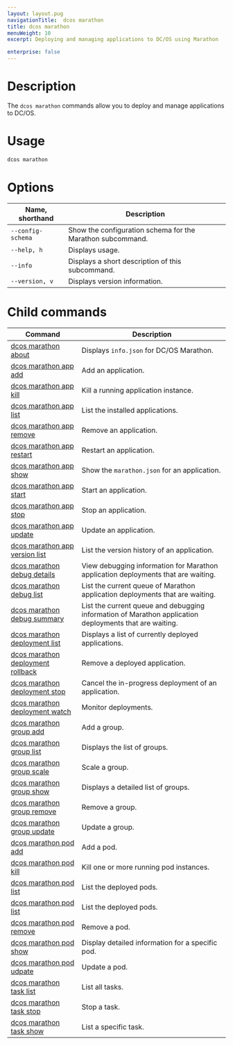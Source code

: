 ```yaml
---
layout: layout.pug
navigationTitle:  dcos marathon
title: dcos marathon
menuWeight: 10
excerpt: Deploying and managing applications to DC/OS using Marathon

enterprise: false
---
```



# Description
The `dcos marathon` commands allow you to deploy and manage applications to DC/OS.

# Usage

```bash
dcos marathon
```

# Options

| Name, shorthand |  Description |
|---------|-------------|
| `--config-schema`   |   Show the configuration schema for the Marathon subcommand. |
| `--help, h`   | Displays usage. |
| `--info`   |   Displays a short description of this subcommand. |
| `--version, v`   |  Displays version information. |

# Child commands

| Command | Description |
|---------|-------------|
| [dcos marathon about](/1.11/cli/command-reference/dcos-marathon/dcos-marathon-about/)   | Displays `info.json` for DC/OS Marathon. |
| [dcos marathon app add](/1.11/cli/command-reference/dcos-marathon/dcos-marathon-app-add/)   |  Add an application. |
| [dcos marathon app kill](/1.11/cli/command-reference/dcos-marathon/dcos-marathon-app-kill/)   | Kill a running application instance.  |
| [dcos marathon app list](/1.11/cli/command-reference/dcos-marathon/dcos-marathon-app-list/)   | List the installed applications.  |
| [dcos marathon app remove](/1.11/cli/command-reference/dcos-marathon/dcos-marathon-app-remove/)   |  Remove an application. |
| [dcos marathon app restart](/1.11/cli/command-reference/dcos-marathon/dcos-marathon-app-restart/)   | Restart an application.  |
| [dcos marathon app show](/1.11/cli/command-reference/dcos-marathon/dcos-marathon-app-show/)   | Show the `marathon.json` for an  application.  |
| [dcos marathon app start](/1.11/cli/command-reference/dcos-marathon/dcos-marathon-app-start/)   | Start an application.  |
| [dcos marathon app stop](/1.11/cli/command-reference/dcos-marathon/dcos-marathon-app-stop/)   | Stop an application.  |
| [dcos marathon app update](/1.11/cli/command-reference/dcos-marathon/dcos-marathon-app-update/)   | Update an application.  |
| [dcos marathon app version list](/1.11/cli/command-reference/dcos-marathon/dcos-marathon-app-version-list/)   | List the version history of an application.  |
| [dcos marathon debug details](/1.11/cli/command-reference/dcos-marathon/dcos-marathon-debug-details/) | View debugging information for Marathon application deployments that are waiting.  |
| [dcos marathon debug list](/1.11/cli/command-reference/dcos-marathon/dcos-marathon-debug-list/)   | List the current queue of Marathon application deployments that are waiting.  |
| [dcos marathon debug summary](/1.11/cli/command-reference/dcos-marathon/dcos-marathon-debug-summary/)   | List the current queue and debugging information of Marathon application deployments that are waiting.  |
| [dcos marathon deployment list](/1.11/cli/command-reference/dcos-marathon/dcos-marathon-deployment-list/) | Displays a list of currently deployed applications. |
| [dcos marathon deployment rollback](/1.11/cli/command-reference/dcos-marathon/dcos-marathon-deployment-rollback/) | Remove a deployed application. |
| [dcos marathon deployment stop](/1.11/cli/command-reference/dcos-marathon/dcos-marathon-deployment-stop/) | Cancel the in-progress deployment of an application. |
| [dcos marathon deployment watch](/1.11/cli/command-reference/dcos-marathon/dcos-marathon-deployment-stop/) | Monitor deployments. |
| [dcos marathon group add](/1.11/cli/command-reference/dcos-marathon/dcos-marathon-group-add/) | Add a group. |
| [dcos marathon group list](/1.11/cli/command-reference/dcos-marathon/dcos-marathon-group-list/) | Displays the list of groups. |
| [dcos marathon group scale](/1.11/cli/command-reference/dcos-marathon/dcos-marathon-group-scale/) | Scale a group. |
| [dcos marathon group show](/1.11/cli/command-reference/dcos-marathon/dcos-marathon-group-scale/) | Displays a detailed list of groups. |
| [dcos marathon group remove](/1.11/cli/command-reference/dcos-marathon/dcos-marathon-group-remove/) | Remove a group. |
| [dcos marathon group update](/1.11/cli/command-reference/dcos-marathon/dcos-marathon-group-update/) | Update a group. |
| [dcos marathon pod add](/1.11/cli/command-reference/dcos-marathon/dcos-marathon-pod-add/) | Add a pod. |
| [dcos marathon pod kill](/1.11/cli/command-reference/dcos-marathon/dcos-marathon-pod-kill/) | Kill one or more running pod instances. |
| [dcos marathon pod list](/1.11/cli/command-reference/dcos-marathon/dcos-marathon-pod-list/) | List the deployed pods. |
| [dcos marathon pod list](/1.11/cli/command-reference/dcos-marathon/dcos-marathon-pod-list/) | List the deployed pods. |
| [dcos marathon pod remove](/1.11/cli/command-reference/dcos-marathon/dcos-marathon-pod-remove/) | Remove a pod. |
| [dcos marathon pod show](/1.11/cli/command-reference/dcos-marathon/dcos-marathon-pod-show/) | Display detailed information for a specific pod. |
| [dcos marathon pod udpate](/1.11/cli/command-reference/dcos-marathon/dcos-marathon-pod-update/) | Update a pod. |
| [dcos marathon task list](/1.11/cli/command-reference/dcos-marathon/dcos-marathon-task-list/) | List all tasks. |
| [dcos marathon task stop](/1.11/cli/command-reference/dcos-marathon/dcos-marathon-task-stop/) | Stop a task. |
| [dcos marathon task show](/1.11/cli/command-reference/dcos-marathon/dcos-marathon-task-show/) | List a specific task. |
